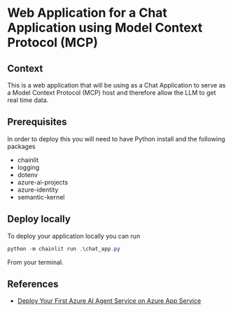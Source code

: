 # Web Application for a Chat Application using Model Context Protocol (MCP)

## Context

This is a web application that will be using as a Chat Application to serve as a Model Context Protocol (MCP) host and therefore allow the LLM to get real time data.

## Prerequisites

In order to deploy this you will need to have Python install and the following packages

- chainlit
- logging
- dotenv
- azure-ai-projects
- azure-identity
- semantic-kernel

## Deploy locally

To deploy your application locally you can run

```powershell
python -m chainlit run .\chat_app.py
```

From your terminal.

## References

- [Deploy Your First Azure AI Agent Service on Azure App Service](https://techcommunity.microsoft.com/blog/azure-ai-services-blog/deploy-your-first-azure-ai-agent-service-on-azure-app-service/4396173)